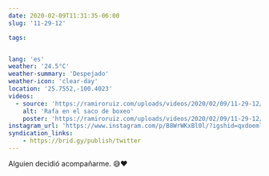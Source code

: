 ```yaml
---
date: 2020-02-09T11:31:35-06:00
slug: '11-29-12'

tags:


lang: 'es'
weather: '24.5°C'
weather-summary: 'Despejado'
weather-icon: 'clear-day'
location: '25.7552,-100.4023'
videos:
  - source: 'https://ramiroruiz.com/uploads/videos/2020/02/09/11-29-12/rafa-in-the-punchingbag.mp4'
    alt: 'Rafa en el saco de boxeo'
    poster: 'https://ramiroruiz.com/uploads/videos/2020/02/09/11-29-12/poster.jpg'
instagram_url: 'https://www.instagram.com/p/B8WrWKxBl0l/?igshid=qxdoemlxqdeh'
syndication_links:
    - https://brid.gy/publish/twitter
---
```

Alguien decidió acompañarme. 😅❤️
